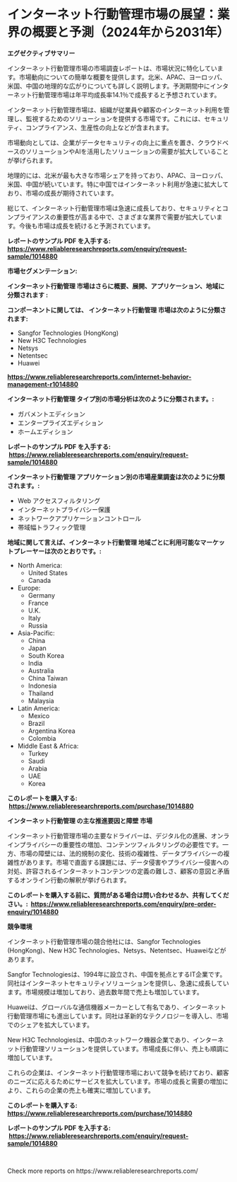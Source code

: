 <p><h1>インターネット行動管理市場の展望：業界の概要と予測（2024年から2031年）</h1></p><p><strong>エグゼクティブサマリー</strong></p>
<p><p>インターネット行動管理市場の市場調査レポートは、市場状況に特化しています。市場動向についての簡単な概要を提供します。北米、APAC、ヨーロッパ、米国、中国の地理的な広がりについても詳しく説明します。予測期間中にインターネット行動管理市場は年平均成長率14.1％で成長すると予想されています。</p><p>インターネット行動管理市場は、組織が従業員や顧客のインターネット利用を管理し、監視するためのソリューションを提供する市場です。これには、セキュリティ、コンプライアンス、生産性の向上などが含まれます。</p><p>市場動向としては、企業がデータセキュリティの向上に重点を置き、クラウドベースのソリューションやAIを活用したソリューションの需要が拡大していることが挙げられます。</p><p>地理的には、北米が最も大きな市場シェアを持っており、APAC、ヨーロッパ、米国、中国が続いています。特に中国ではインターネット利用が急速に拡大しており、市場の成長が期待されています。</p><p>総じて、インターネット行動管理市場は急速に成長しており、セキュリティとコンプライアンスの重要性が高まる中で、さまざまな業界で需要が拡大しています。今後も市場は成長を続けると予測されています。</p></p>
<p><strong>レポートのサンプル PDF を入手する: <a href="https://www.reliableresearchreports.com/enquiry/request-sample/1014880">https://www.reliableresearchreports.com/enquiry/request-sample/1014880</a></strong></p>
<p><strong>市場セグメンテーション:</strong></p>
<p><strong> インターネット行動管理 市場はさらに概要、展開、アプリケーション、地域に分類されます :</strong></p>
<p><strong>コンポーネントに関しては、 インターネット行動管理 市場は次のように分類されます: &nbsp;</strong></p>
<p><ul><li>Sangfor Technologies (HongKong)</li><li>New H3C Technologies</li><li>Netsys</li><li>Netentsec</li><li>Huawei</li></ul></p>
<p><strong><a href="https://www.reliableresearchreports.com/internet-behavior-management-r1014880">https://www.reliableresearchreports.com/internet-behavior-management-r1014880</a></strong></p>
<p><strong> インターネット行動管理 タイプ別の市場分析は次のように分類されます。:</strong></p>
<p><ul><li>ガバメントエディション</li><li>エンタープライズエディション</li><li>ホームエディション</li></ul></p>
<p><strong>レポートのサンプル PDF を入手する: &nbsp;<a href="https://www.reliableresearchreports.com/enquiry/request-sample/1014880">https://www.reliableresearchreports.com/enquiry/request-sample/1014880</a></strong></p>
<p><strong> インターネット行動管理 アプリケーション別の市場産業調査は次のように分類されます。:</strong></p>
<p><ul><li>Web アクセスフィルタリング</li><li>インターネットプライバシー保護</li><li>ネットワークアプリケーションコントロール</li><li>帯域幅トラフィック管理</li></ul></p>
<p><strong>地域に関して言えば、インターネット行動管理 地域ごとに利用可能なマーケットプレーヤーは次のとおりです。:</strong></p>
<p><ul>
    <li>
        North America:
        <ul>
            <li>United States</li>
            <li>Canada</li>
        </ul>
    </li>
    <li>
        Europe:
        <ul>
            <li>Germany</li>
            <li>France</li>
            <li>U.K.</li>
            <li>Italy</li>
            <li>Russia</li>
        </ul>
    </li>
    <li>
        Asia-Pacific:
        <ul>
            <li>China</li>
            <li>Japan</li>
            <li>South Korea</li>
            <li>India</li>
            <li>Australia</li>
            <li>China Taiwan</li>
            <li>Indonesia</li>
            <li>Thailand</li>
            <li>Malaysia</li>
        </ul>
    </li>
    <li>
        Latin America:
        <ul>
            <li>Mexico</li>
            <li>Brazil</li>
            <li>Argentina Korea</li>
            <li>Colombia</li>
        </ul>
    </li>
    <li>
        Middle East & Africa:
        <ul>
            <li>Turkey</li>
            <li>Saudi</li>
            <li>Arabia</li>
            <li>UAE</li>
            <li>Korea</li>
        </ul>
    </li>
    </ul></p>
<p><strong>このレポートを購入する: &nbsp;<a href="https://www.reliableresearchreports.com/purchase/1014880">https://www.reliableresearchreports.com/purchase/1014880</a></strong></p>
<p><strong>インターネット行動管理 の主な推進要因と障壁 市場</strong></p>
<p><p>インターネット行動管理市場の主要なドライバーは、デジタル化の進展、オンラインプライバシーの重要性の増加、コンテンツフィルタリングの必要性です。一方、市場の障壁には、法的規制の変化、技術の複雑性、データプライバシーの複雑性があります。市場で直面する課題には、データ侵害やプライバシー侵害への対処、許容されるインターネットコンテンツの定義の難しさ、顧客の意図と矛盾するオンライン行動の解釈が挙げられます。</p></p>
<p><strong>このレポートを購入する前に、質問がある場合は問い合わせるか、共有してください。:&nbsp; <a href="https://www.reliableresearchreports.com/enquiry/pre-order-enquiry/1014880">https://www.reliableresearchreports.com/enquiry/pre-order-enquiry/1014880</a></strong></p>
<p><strong>競争環境</strong></p>
<p><p>インターネット行動管理市場の競合他社には、Sangfor Technologies (HongKong)、New H3C Technologies、Netsys、Netentsec、Huaweiなどがあります。</p><p>Sangfor Technologiesは、1994年に設立され、中国を拠点とするIT企業です。同社はインターネットセキュリティソリューションを提供し、急速に成長しています。市場規模は増加しており、過去数年間で売上も増加しています。</p><p>Huaweiは、グローバルな通信機器メーカーとして有名であり、インターネット行動管理市場にも進出しています。同社は革新的なテクノロジーを導入し、市場でのシェアを拡大しています。</p><p>New H3C Technologiesは、中国のネットワーク機器企業であり、インターネット行動管理ソリューションを提供しています。市場成長に伴い、売上も順調に増加しています。</p><p>これらの企業は、インターネット行動管理市場において競争を続けており、顧客のニーズに応えるためにサービスを拡大しています。市場の成長と需要の増加により、これらの企業の売上も確実に増加しています。</p></p>
<p><strong>このレポートを購入する: &nbsp; <a href="https://www.reliableresearchreports.com/purchase/1014880">https://www.reliableresearchreports.com/purchase/1014880</a></strong></p>
<p><strong>レポートのサンプル PDF を入手する: &nbsp;<a href="https://www.reliableresearchreports.com/enquiry/request-sample/1014880">https://www.reliableresearchreports.com/enquiry/request-sample/1014880</a></strong><strong></strong></p>
<p>&nbsp;</p>
<p>Check more reports on https://www.reliableresearchreports.com/</p>